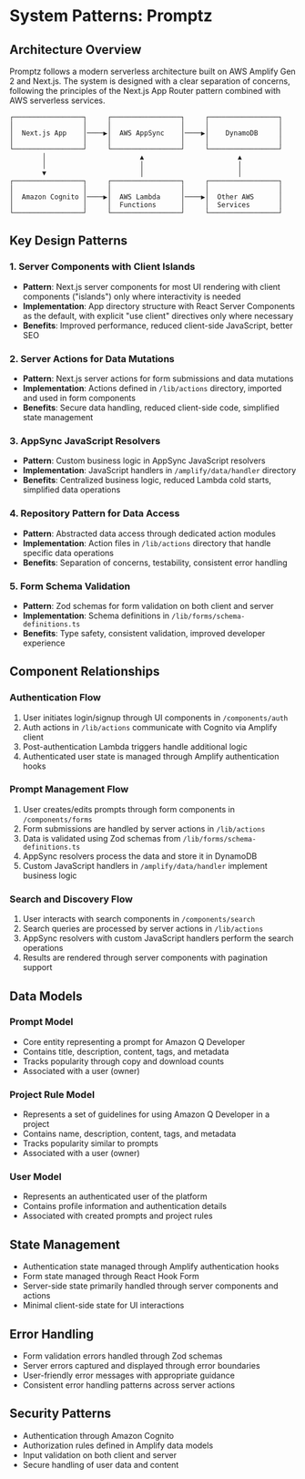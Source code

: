 # System Patterns: Promptz

## Architecture Overview

Promptz follows a modern serverless architecture built on AWS Amplify Gen 2 and Next.js. The system is designed with a clear separation of concerns, following the principles of the Next.js App Router pattern combined with AWS serverless services.

```
┌─────────────────┐     ┌─────────────────┐     ┌─────────────────┐
│                 │     │                 │     │                 │
│  Next.js App    │────▶│  AWS AppSync    │────▶│    DynamoDB     │
│                 │     │                 │     │                 │
└─────────────────┘     └─────────────────┘     └─────────────────┘
        │                       ▲                       ▲
        │                       │                       │
        ▼                       │                       │
┌─────────────────┐     ┌─────────────────┐     ┌─────────────────┐
│                 │     │                 │     │                 │
│  Amazon Cognito │────▶│  AWS Lambda     │────▶│  Other AWS      │
│                 │     │  Functions      │     │  Services       │
└─────────────────┘     └─────────────────┘     └─────────────────┘
```

## Key Design Patterns

### 1. Server Components with Client Islands

- **Pattern**: Next.js server components for most UI rendering with client components ("islands") only where interactivity is needed
- **Implementation**: App directory structure with React Server Components as the default, with explicit "use client" directives only where necessary
- **Benefits**: Improved performance, reduced client-side JavaScript, better SEO

### 2. Server Actions for Data Mutations

- **Pattern**: Next.js server actions for form submissions and data mutations
- **Implementation**: Actions defined in `/lib/actions` directory, imported and used in form components
- **Benefits**: Secure data handling, reduced client-side code, simplified state management

### 3. AppSync JavaScript Resolvers

- **Pattern**: Custom business logic in AppSync JavaScript resolvers
- **Implementation**: JavaScript handlers in `/amplify/data/handler` directory
- **Benefits**: Centralized business logic, reduced Lambda cold starts, simplified data operations

### 4. Repository Pattern for Data Access

- **Pattern**: Abstracted data access through dedicated action modules
- **Implementation**: Action files in `/lib/actions` directory that handle specific data operations
- **Benefits**: Separation of concerns, testability, consistent error handling

### 5. Form Schema Validation

- **Pattern**: Zod schemas for form validation on both client and server
- **Implementation**: Schema definitions in `/lib/forms/schema-definitions.ts`
- **Benefits**: Type safety, consistent validation, improved developer experience

## Component Relationships

### Authentication Flow

1. User initiates login/signup through UI components in `/components/auth`
2. Auth actions in `/lib/actions` communicate with Cognito via Amplify client
3. Post-authentication Lambda triggers handle additional logic
4. Authenticated user state is managed through Amplify authentication hooks

### Prompt Management Flow

1. User creates/edits prompts through form components in `/components/forms`
2. Form submissions are handled by server actions in `/lib/actions`
3. Data is validated using Zod schemas from `/lib/forms/schema-definitions.ts`
4. AppSync resolvers process the data and store it in DynamoDB
5. Custom JavaScript handlers in `/amplify/data/handler` implement business logic

### Search and Discovery Flow

1. User interacts with search components in `/components/search`
2. Search queries are processed by server actions in `/lib/actions`
3. AppSync resolvers with custom JavaScript handlers perform the search operations
4. Results are rendered through server components with pagination support

## Data Models

### Prompt Model

- Core entity representing a prompt for Amazon Q Developer
- Contains title, description, content, tags, and metadata
- Tracks popularity through copy and download counts
- Associated with a user (owner)

### Project Rule Model

- Represents a set of guidelines for using Amazon Q Developer in a project
- Contains name, description, content, tags, and metadata
- Tracks popularity similar to prompts
- Associated with a user (owner)

### User Model

- Represents an authenticated user of the platform
- Contains profile information and authentication details
- Associated with created prompts and project rules

## State Management

- Authentication state managed through Amplify authentication hooks
- Form state managed through React Hook Form
- Server-side state primarily handled through server components and actions
- Minimal client-side state for UI interactions

## Error Handling

- Form validation errors handled through Zod schemas
- Server errors captured and displayed through error boundaries
- User-friendly error messages with appropriate guidance
- Consistent error handling patterns across server actions

## Security Patterns

- Authentication through Amazon Cognito
- Authorization rules defined in Amplify data models
- Input validation on both client and server
- Secure handling of user data and content
